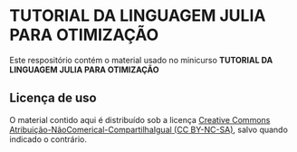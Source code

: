 #  TUTORIAL DA LINGUAGEM JULIA PARA OTIMIZAÇÃO

Este respositório contém o material usado no minicurso **TUTORIAL DA LINGUAGEM JULIA PARA OTIMIZAÇÃO**


<!-- - Playlist do Youtube:  -->

<!-- [![Binder](https://mybinder.org/badge_logo.svg)]() -->

## Licença de uso

O material contido aqui é distribuído sob a licença [Creative Commons Atribuição-NãoComerical-CompartilhaIgual (CC BY-NC-SA)](https://creativecommons.org/licenses/by-nc-sa/4.0), salvo quando indicado o contrário.